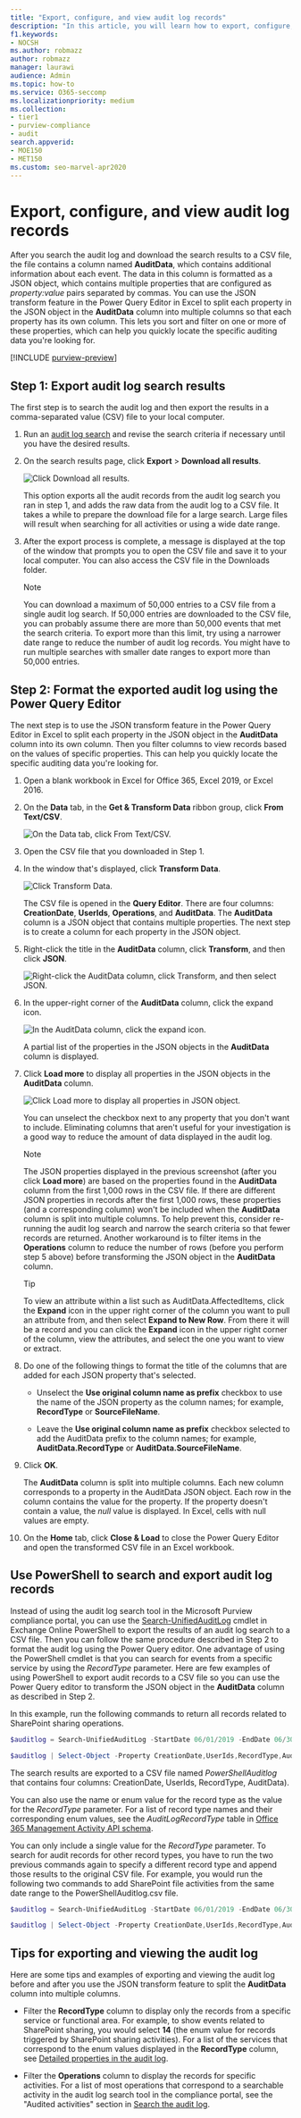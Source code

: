 ```yaml
---
title: "Export, configure, and view audit log records"
description: "In this article, you will learn how to export, configure, and view Microsoft 365 audit log records."
f1.keywords:
- NOCSH
ms.author: robmazz
author: robmazz
manager: laurawi
audience: Admin
ms.topic: how-to
ms.service: O365-seccomp
ms.localizationpriority: medium
ms.collection:
- tier1
- purview-compliance
- audit
search.appverid: 
- MOE150
- MET150
ms.custom: seo-marvel-apr2020
---
```


# Export, configure, and view audit log records

After you search the audit log and download the search results to a CSV file, the file contains a column named **AuditData**, which contains additional information about each event. The data in this column is formatted as a JSON object, which contains multiple properties that are configured as *property:value* pairs separated by commas. You can use the JSON transform feature in the Power Query Editor in Excel to split each property in the JSON object in the **AuditData** column into multiple columns so that each property has its own column. This lets you sort and filter on one or more of these properties, which can help you quickly locate the specific auditing data you're looking for.

[!INCLUDE [purview-preview](../includes/purview-preview.md)]

## Step 1: Export audit log search results

The first step is to search the audit log and then export the results in a comma-separated value (CSV) file to your local computer.
  
1. Run an [audit log search](audit-log-search.md#search-the-audit-log) and revise the search criteria if necessary until you have the desired results.

2. On the search results page, click **Export** > **Download all results**.

   ![Click Download all results.](../media/ExportAuditSearchResults.png)

   This option exports all the audit records from the audit log search you ran in step 1, and adds the raw data from the audit log to a CSV file. It takes a while to prepare the download file for a large search. Large files will result when searching for all activities or using a wide date range.

3. After the export process is complete, a message is displayed at the top of the window that prompts you to open the CSV file and save it to your local computer. You can also access the CSV file in the Downloads folder.

   > [!NOTE]
   > You can download a maximum of 50,000 entries to a CSV file from a single audit log search. If 50,000 entries are downloaded to the CSV file, you can probably assume there are more than 50,000 events that met the search criteria. To export more than this limit, try using a narrower date range to reduce the number of audit log records. You might have to run multiple searches with smaller date ranges to export more than 50,000 entries.

## Step 2: Format the exported audit log using the Power Query Editor

The next step is to use the JSON transform feature in the Power Query Editor in Excel to split each property in the JSON object in the **AuditData** column into its own column. Then you filter columns to view records based on the values of specific properties. This can help you quickly locate the specific auditing data you're looking for.

1. Open a blank workbook in Excel for Office 365, Excel 2019, or Excel 2016.

2. On the **Data** tab, in the **Get & Transform Data** ribbon group, click **From Text/CSV**.

    ![On the Data tab, click From Text/CSV.](../media/JSONTransformOpenCSVFile.png)

3. Open the CSV file that you downloaded in Step 1.

4. In the window that's displayed, click **Transform Data**.

   ![Click Transform Data.](../media/JSONOpenPowerQuery.png)

   The CSV file is opened in the **Query Editor**. There are four columns: **CreationDate**, **UserIds**, **Operations**, and **AuditData**. The **AuditData** column is a JSON object that contains multiple properties. The next step is to create a column for each property in the JSON object.

5. Right-click the title in the **AuditData** column, click **Transform**, and then click **JSON**. 

   ![Right-click the AuditData column, click Transform, and then select JSON.](../media/JSONTransform.png)

6. In the upper-right corner of the **AuditData** column, click the expand icon.

   ![In the AuditData column, click the expand icon.](../media/JSONTransformExpandIcon.png)

   A partial list of the properties in the JSON objects in the **AuditData** column is displayed.

7. Click **Load more** to display all properties in the JSON objects in the **AuditData** column.

   ![Click Load more to display all properties in JSON object.](../media/JSONTransformLoadJSONProperties.png)

   You can unselect the checkbox next to any property that you don't want to include. Eliminating columns that aren't useful for your investigation is a good way to reduce the amount of data displayed in the audit log. 

   > [!NOTE]
   > The JSON properties displayed in the previous screenshot (after you click **Load more**) are based on the properties found in the **AuditData** column from the first 1,000 rows in the CSV file. If there are different JSON properties in records after the first 1,000 rows, these properties (and a corresponding column) won't be included when the **AuditData** column is split into multiple columns. To help prevent this, consider re-running the audit log search and narrow the search criteria so that fewer records are returned. Another workaround is to filter items in the **Operations** column to reduce the number of rows (before you perform step 5 above) before transforming the JSON object in the **AuditData** column.

   > [!TIP]
   > To view an attribute within a list such as AuditData.AffectedItems, click the **Expand** icon in the upper right corner of the column you want to pull an attribute from, and then select **Expand to New Row**.  From there it will be a record and you can click the **Expand** icon in the upper right corner of the column, view the attributes, and select the one you want to view or extract.

8. Do one of the following things to format the title of the columns that are added for each JSON property that's selected.

    - Unselect the **Use original column name as prefix** checkbox to use the name of the JSON property as the column names; for example, **RecordType** or **SourceFileName**.

    - Leave the **Use original column name as prefix** checkbox selected to add the AuditData prefix to the column names; for example, **AuditData.RecordType** or **AuditData.SourceFileName**.

9. Click **OK**.

    The **AuditData** column is split into multiple columns. Each new column corresponds to a property in the AuditData JSON object. Each row in the column contains the value for the property. If the property doesn't contain a value, the *null* value is displayed. In Excel, cells with null values are empty.
  
10. On the **Home** tab, click **Close & Load** to close the Power Query Editor and open the transformed CSV file in an Excel workbook.

## Use PowerShell to search and export audit log records

Instead of using the audit log search tool in the Microsoft Purview compliance portal, you can use the [Search-UnifiedAuditLog](/powershell/module/exchange/search-unifiedauditlog) cmdlet in Exchange Online PowerShell to export the results of an audit log search to a CSV file. Then you can follow the same procedure described in Step 2 to format the audit log using the Power Query editor. One advantage of using the PowerShell cmdlet is that you can search for events from a specific service by using the *RecordType* parameter. Here are few examples of using PowerShell to export audit records to a CSV file so you can use the Power Query editor to transform the JSON object in the **AuditData** column as described in Step 2.

In this example, run the following commands to return all records related to SharePoint sharing operations.

```powershell
$auditlog = Search-UnifiedAuditLog -StartDate 06/01/2019 -EndDate 06/30/2019 -RecordType SharePointSharingOperation
```

```powershell
$auditlog | Select-Object -Property CreationDate,UserIds,RecordType,AuditData | Export-Csv -Path c:\AuditLogs\PowerShellAuditlog.csv -NoTypeInformation
```

The search results are exported to a CSV file named *PowerShellAuditlog* that contains four columns: CreationDate, UserIds, RecordType, AuditData).

You can also use the name or enum value for the record type as the value for the *RecordType* parameter. For a list of record type names and their corresponding enum values, see the *AuditLogRecordType* table in [Office 365 Management Activity API schema](/office/office-365-management-api/office-365-management-activity-api-schema#enum-auditlogrecordtype---type-edmint32).

You can only include a single value for the *RecordType* parameter. To search for audit records for other record types, you have to run the two previous commands again to specify a different record type and append those results to the original CSV file. For example, you would run the following two commands to add SharePoint file activities from the same date range to the PowerShellAuditlog.csv file.

```powershell
$auditlog = Search-UnifiedAuditLog -StartDate 06/01/2019 -EndDate 06/30/2019 -RecordType SharePointFileOperation
```

```powershell
$auditlog | Select-Object -Property CreationDate,UserIds,RecordType,AuditData | Export-Csv -Append -Path c:\AuditLogs\PowerShellAuditlog.csv -NoTypeInformation
```

## Tips for exporting and viewing the audit log

Here are some tips and examples of exporting and viewing the audit log before and after you use the JSON transform feature to split the **AuditData** column into multiple columns.

- Filter the **RecordType** column to display only the records from a specific service or functional area. For example, to show events related to SharePoint sharing, you would select **14** (the enum value for records triggered by SharePoint sharing activities). For a list of the services that correspond to the enum values displayed in the **RecordType** column, see [Detailed properties in the audit log](detailed-properties-in-the-office-365-audit-log.md).

- Filter the **Operations** column to display the records for specific activities. For a list of most operations that correspond to a searchable activity in the audit log search tool in the compliance portal, see the "Audited activities" section in [Search the audit log](audit-log-search.md#audited-activities).
